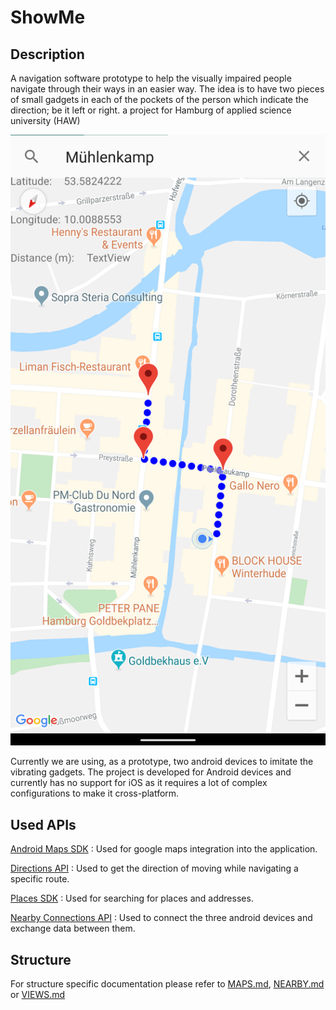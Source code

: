 # ShowMe

## Description
A navigation software prototype to help the visually impaired people navigate through their ways in an easier way. The idea is to have two pieces of small gadgets in each of the pockets of the person which indicate the direction; be it left or right. a project for Hamburg of applied science university (HAW)

![ShowMe example](showMe.png?raw=true "example")

Currently we are using, as a prototype, two android devices to imitate the vibrating gadgets. The project is developed for Android devices and currently has no support for iOS as it requires a lot of complex configurations to make it cross-platform.

## Used APIs
[Android Maps SDK](https://developers.google.com/maps/documentation/android-sdk/intro) : Used for google maps integration into the application.

[Directions API](https://developers.google.com/maps/documentation/directions/intro) : Used to get the direction of moving while navigating a specific route.

[Places SDK](https://developers.google.com/places/android-sdk/intro) : Used for searching for places and addresses.

[Nearby Connections API](https://developers.google.com/nearby/connections/overview) : Used to connect the three android devices and exchange data between them.

## Structure
For structure specific documentation please refer to [MAPS.md](MAPS.md), [NEARBY.md](NEARBY.md) or [VIEWS.md](VIEWS.md) 